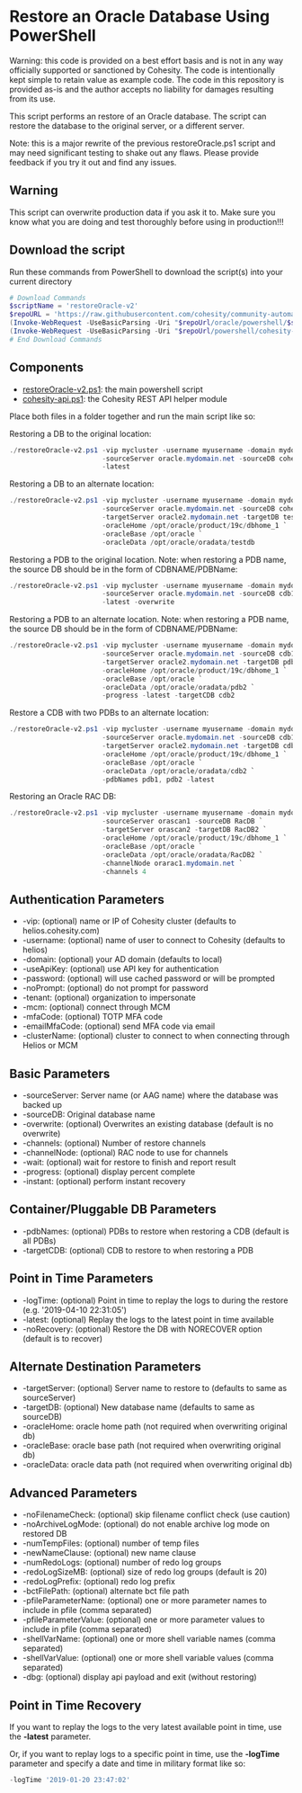 # Restore an Oracle Database Using PowerShell

Warning: this code is provided on a best effort basis and is not in any way officially supported or sanctioned by Cohesity. The code is intentionally kept simple to retain value as example code. The code in this repository is provided as-is and the author accepts no liability for damages resulting from its use.

This script performs an restore of an Oracle database. The script can restore the database to the original server, or a different server.

Note: this is a major rewrite of the previous restoreOracle.ps1 script and may need significant testing to shake out any flaws. Please provide feedback if you try it out and find any issues.

## Warning

This script can overwrite production data if you ask it to. Make sure you know what you are doing and test thoroughly before using in production!!!

## Download the script

Run these commands from PowerShell to download the script(s) into your current directory

```powershell
# Download Commands
$scriptName = 'restoreOracle-v2'
$repoURL = 'https://raw.githubusercontent.com/cohesity/community-automation-samples/main'
(Invoke-WebRequest -UseBasicParsing -Uri "$repoUrl/oracle/powershell/$scriptName/$scriptName.ps1").content | Out-File "$scriptName.ps1"; (Get-Content "$scriptName.ps1") | Set-Content "$scriptName.ps1"
(Invoke-WebRequest -UseBasicParsing -Uri "$repoUrl/powershell/cohesity-api/cohesity-api.ps1").content | Out-File cohesity-api.ps1; (Get-Content cohesity-api.ps1) | Set-Content cohesity-api.ps1
# End Download Commands
```

## Components

* [restoreOracle-v2.ps1](https://raw.githubusercontent.com/cohesity/community-automation-samples/main/oracle/powershell/restoreOracle-v2/restoreOracle-v2.ps1): the main powershell script
* [cohesity-api.ps1](https://raw.githubusercontent.com/cohesity/community-automation-samples/main/powershell/cohesity-api/cohesity-api.ps1): the Cohesity REST API helper module

Place both files in a folder together and run the main script like so:

Restoring a DB to the original location:

```powershell
./restoreOracle-v2.ps1 -vip mycluster -username myusername -domain mydomain.net `
                       -sourceServer oracle.mydomain.net -sourceDB cohesity `
                       -latest
```

Restoring a DB to an alternate location:

```powershell
./restoreOracle-v2.ps1 -vip mycluster -username myusername -domain mydomain.net `
                       -sourceServer oracle.mydomain.net -sourceDB cohesity `
                       -targetServer oracle2.mydomain.net -targetDB testdb `
                       -oracleHome /opt/oracle/product/19c/dbhome_1 `
                       -oracleBase /opt/oracle `
                       -oracleData /opt/oracle/oradata/testdb
```

Restoring a PDB to the original location. Note: when restoring a PDB name, the source DB should be in the form of CDBNAME/PDBName:

```powershell
./restoreOracle-v2.ps1 -vip mycluster -username myusername -domain mydomain.net `
                       -sourceServer oracle.mydomain.net -sourceDB cdb1/pdb1 `
                       -latest -overwrite
```

Restoring a PDB to an alternate location. Note: when restoring a PDB name, the source DB should be in the form of CDBNAME/PDBName:

```powershell
./restoreOracle-v2.ps1 -vip mycluster -username myusername -domain mydomain.net `
                       -sourceServer oracle.mydomain.net -sourceDB cdb1/pdb1 `
                       -targetServer oracle2.mydomain.net -targetDB pdb2 `
                       -oracleHome /opt/oracle/product/19c/dbhome_1 `
                       -oracleBase /opt/oracle `
                       -oracleData /opt/oracle/oradata/pdb2 `
                       -progress -latest -targetCDB cdb2
```

Restore a CDB with two PDBs to an alternate location:

```powershell
./restoreOracle-v2.ps1 -vip mycluster -username myusername -domain mydomain.net `
                       -sourceServer oracle.mydomain.net -sourceDB cdb1 `
                       -targetServer oracle2.mydomain.net -targetDB cdb2 `
                       -oracleHome /opt/oracle/product/19c/dbhome_1 `
                       -oracleBase /opt/oracle `
                       -oracleData /opt/oracle/oradata/cdb2 `
                       -pdbNames pdb1, pdb2 -latest
```

Restoring an Oracle RAC DB:

```powershell
./restoreOracle-v2.ps1 -vip mycluster -username myusername -domain mydomain.net `
                       -sourceServer orascan1 -sourceDB RacDB `
                       -targetServer orascan2 -targetDB RacDB2 `
                       -oracleHome /opt/oracle/product/19c/dbhome_1 `
                       -oracleBase /opt/oracle `
                       -oracleData /opt/oracle/oradata/RacDB2 `
                       -channelNode orarac1.mydomain.net `
                       -channels 4
```

## Authentication Parameters

* -vip: (optional) name or IP of Cohesity cluster (defaults to helios.cohesity.com)
* -username: (optional) name of user to connect to Cohesity (defaults to helios)
* -domain: (optional) your AD domain (defaults to local)
* -useApiKey: (optional) use API key for authentication
* -password: (optional) will use cached password or will be prompted
* -noPrompt: (optional) do not prompt for password
* -tenant: (optional) organization to impersonate
* -mcm: (optional) connect through MCM
* -mfaCode: (optional) TOTP MFA code
* -emailMfaCode: (optional) send MFA code via email
* -clusterName: (optional) cluster to connect to when connecting through Helios or MCM

## Basic Parameters

* -sourceServer: Server name (or AAG name) where the database was backed up
* -sourceDB: Original database name
* -overwrite: (optional) Overwrites an existing database (default is no overwrite)
* -channels: (optional) Number of restore channels
* -channelNode: (optional) RAC node to use for channels
* -wait: (optional) wait for restore to finish and report result
* -progress: (optional) display percent complete
* -instant: (optional) perform instant recovery

## Container/Pluggable DB Parameters

* -pdbNames: (optional) PDBs to restore when restoring a CDB (default is all PDBs)
* -targetCDB: (optional) CDB to restore to when restoring a PDB

## Point in Time Parameters

* -logTime: (optional) Point in time to replay the logs to during the restore (e.g. '2019-04-10 22:31:05')
* -latest: (optional) Replay the logs to the latest point in time available
* -noRecovery: (optional) Restore the DB with NORECOVER option (default is to recover)

## Alternate Destination Parameters

* -targetServer: (optional) Server name to restore to (defaults to same as sourceServer)
* -targetDB: (optional) New database name (defaults to same as sourceDB)
* -oracleHome: oracle home path (not required when overwriting original db)
* -oracleBase: oracle base path (not required when overwriting original db)
* -oracleData: oracle data path (not required when overwriting original db)

## Advanced Parameters

* -noFilenameCheck: (optional) skip filename conflict check (use caution)
* -noArchiveLogMode: (optional) do not enable archive log mode on restored DB
* -numTempFiles: (optional) number of temp files
* -newNameClause: (optional) new name clause
* -numRedoLogs: (optional) number of redo log groups
* -redoLogSizeMB: (optional) size of redo log groups (default is 20)
* -redoLogPrefix: (optional) redo log prefix
* -bctFilePath: (optional) alternate bct file path
* -pfileParameterName: (optional) one or more parameter names to include in pfile (comma separated)
* -pfileParameterValue: (optional) one or more parameter values to include in pfile (comma separated)
* -shellVarName: (optional) one or more shell variable names (comma separated)
* -shellVarValue: (optional) one or more shell variable values (comma separated)
* -dbg: (optional) display api payload and exit (without restoring)

## Point in Time Recovery

If you want to replay the logs to the very latest available point in time, use the **-latest** parameter.

Or, if you want to replay logs to a specific point in time, use the **-logTime** parameter and specify a date and time in military format like so:

```powershell
-logTime '2019-01-20 23:47:02'
```

